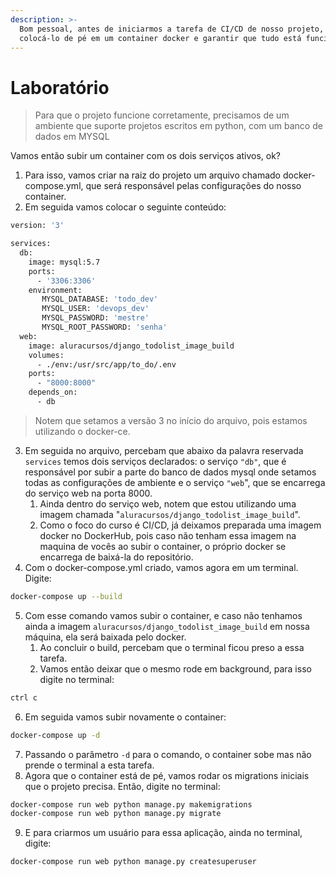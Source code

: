 ```yaml
---
description: >-
  Bom pessoal, antes de iniciarmos a tarefa de CI/CD de nosso projeto, vamos
  colocá-lo de pé em um container docker e garantir que tudo está funcionando.
---
```


# Laboratório

> Para que o projeto funcione corretamente, precisamos de um ambiente que suporte projetos escritos em python, com um banco de dados em MYSQL

Vamos então subir um container com os dois serviços ativos, ok?&#x20;

1. Para isso, vamos criar na raiz do projeto um arquivo chamado docker-compose.yml, que será responsável pelas configurações do nosso container.&#x20;
2. Em seguida vamos colocar o seguinte conteúdo:

```bash
version: '3'

services:
  db:
    image: mysql:5.7
    ports:
      - '3306:3306'
    environment:
       MYSQL_DATABASE: 'todo_dev'
       MYSQL_USER: 'devops_dev'
       MYSQL_PASSWORD: 'mestre'
       MYSQL_ROOT_PASSWORD: 'senha'
  web:
    image: aluracursos/django_todolist_image_build
    volumes:
      - ./env:/usr/src/app/to_do/.env
    ports:
      - "8000:8000"
    depends_on:
      - db
```

> Notem que setamos a versão 3 no início do arquivo, pois estamos utilizando o docker-ce.

3. Em seguida no arquivo, percebam que abaixo da palavra reservada `services` temos dois serviços declarados: o serviço `"db"`, que é responsável por subir a parte do banco de dados mysql onde setamos todas as configurações de ambiente e o serviço `"web`", que se encarrega do serviço web na porta 8000.&#x20;
   1. Ainda dentro do serviço web, notem que estou utilizando uma imagem chamada "`aluracursos/django_todolist_image_build`".&#x20;
   2. Como o foco do curso é CI/CD, já deixamos preparada uma imagem docker no DockerHub, pois caso não tenham essa imagem na maquina de vocês ao subir o container, o próprio docker se encarrega de baixá-la do repositório.&#x20;
4. Com o docker-compose.yml criado, vamos agora em um terminal. Digite:

```bash
docker-compose up --build
```

5. Com esse comando vamos subir o container, e caso não tenhamos ainda a imagem `aluracursos/django_todolist_image_build` em nossa máquina, ela será baixada pelo docker.
   1. Ao concluir o build, percebam que o terminal ficou preso a essa tarefa.&#x20;
   2. Vamos então deixar que o mesmo rode em background, para isso digite no terminal:

```bash
ctrl c
```

6. Em seguida vamos subir novamente o container:

```bash
docker-compose up -d
```

7. Passando o parâmetro `-d` para o comando, o container sobe mas não prende o terminal a esta tarefa.
8. Agora que o container está de pé, vamos rodar os migrations iniciais que o projeto precisa. Então, digite no terminal:

```bash
docker-compose run web python manage.py makemigrations
docker-compose run web python manage.py migrate
```

9. E para criarmos um usuário para essa aplicação, ainda no terminal, digite:

```bash
docker-compose run web python manage.py createsuperuser
```
